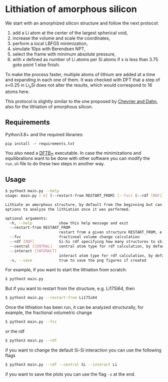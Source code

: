 # Lithiation of amorphous silicon

We start with an amorphized silicon structure and follow the next protocol:

1. add a Li atom at the center of the largest spherical void,
2. increase the volume and scale the coordinates,
3. perform a local LBFGS minimization,
4. simulate 10ps with Berendsen NPT,
5. select the frame with minimum absolute pressure,
6. with x defined as number of Li atoms per Si atoms if x is less than 3.75 goto point 1 else finish.

To make the process faster, multiple atoms of lithium are added at a time and 
expanding in each one of them. It was checked with DFT that a step of x=0.25 in
Li$_x$Si does not alter the results, which would correspond to 16 atoms here.

This protocol is slightly similar to the one proposed by 
[Chevrier and Dahn](https://doi.org/10.1149/1.3111037), also for the lithiation 
of amorphous silicon.


## Requirements

Python3.8+ and the required libraries:

```bash
pip install -r requirements.txt
```

You also need a [DFTB+](https://github.com/dftbplus/dftbplus) executable. In case
the minimizations and equilibrations want to be done with other software you can 
modify the `run.sh` file to do these two steps in another way.


## Usage

```bash
$ python3 main.py --help
usage: main.py [-h] [--restart-from RESTART_FROM] [--fvc] [--rdf [RDF]] [--central [CENTRAL]] [--interact [INTERACT]] [-s]

Lithiate an amorphous structure, by default from the beginning but can also be restarted from a given structure. You have also different
options to analyze the lithiation once it was performed.

optional arguments:
  -h, --help            show this help message and exit
  --restart-from RESTART_FROM
                        restart from a given structure RESTART_FROM, e.g. Li55Si64
  --fvc                 fractional volume change calculation
  --rdf [RDF]           Si-Si rdf specifying how many structures to skip for the plot, by default 5
  --central [CENTRAL]   central atom type for rdf calculation, by default Si
  --interact [INTERACT]
                        interact atom type for rdf calculation, by default Si
  -s, --save            true to save the png figures if created
```

For example, if you want to start the lithiation from scratch:
```bash
$ python3 main.py 
```
But if you want to restart from the structure, e.g. Li17Si64, then
```bash
$ python3 main.py --restart-from Li17Si64
```

Once the lithiation has been run, it can be analyzed structurally, for example, 
the fractional volumetric change 
```bash
$ python3 main.py --fvc
```
or the rdf
```bash
$ python3 main.py --rdf
```
if you want to change the default Si-Si interaction you can use the following flags
```bash
$ python3 main.py --rdf --central Si --interact Li
```
if you want to save the plots you can use the flag `-s` at the end.

